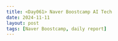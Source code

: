 ```yaml
---
title: <Day061> Naver Boostcamp AI Tech
date: 2024-11-11
layout: post
tags: [Naver Boostcamp, daily report]
---
```


